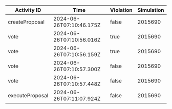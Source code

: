 | Activity ID | Time | Violation | Simulation |
| --- | --- | --- | --- |
| createProposal | 2024-06-26T07:10:46.175Z | false | 2015690 |
| vote | 2024-06-26T07:10:56.016Z | true | 2015690 |
| vote | 2024-06-26T07:10:56.159Z | true | 2015690 |
| vote | 2024-06-26T07:10:57.300Z | false | 2015690 |
| vote | 2024-06-26T07:10:57.448Z | false | 2015690 |
| executeProposal | 2024-06-26T07:11:07.924Z | false | 2015690 |